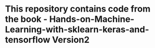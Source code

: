 # This repository contains code from the book - Hands-on-Machine-Learning-with-sklearn-keras-and-tensorflow Version2
